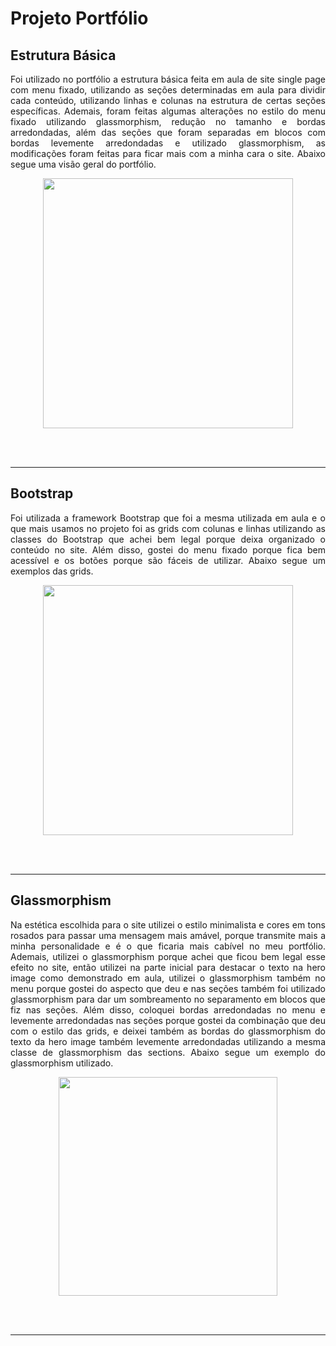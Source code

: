 # Projeto Portfólio

## Estrutura Básica

<p align= "justify">Foi utilizado no portfólio a estrutura básica feita em aula de site single page com menu fixado, utilizando as seções determinadas em aula para dividir cada conteúdo, utilizando linhas e colunas na estrutura de certas seções específicas. Ademais, foram feitas algumas alterações no estilo do menu fixado utilizando glassmorphism, redução no tamanho e bordas arredondadas, além das seções que foram separadas em blocos com bordas levemente arredondadas e utilizado glassmorphism, as modificações foram feitas para ficar mais com a minha cara o site. Abaixo segue uma visão geral do portfólio.</p>

<p float="left" align= "center">
  <img height="400" src="https://user-images.githubusercontent.com/112582221/219658671-7bffda14-b0c4-460e-ab1a-538c01616b5a.gif">
  </p>
  
<br><br>

<hr>

## Bootstrap

<p align= "justify">Foi utilizada a framework Bootstrap que foi a mesma utilizada em aula e o que mais usamos no projeto foi as grids com colunas e linhas utilizando as classes do Bootstrap que achei bem legal porque deixa organizado o conteúdo no site. Além disso, gostei do menu fixado porque fica bem acessível e os botões porque são fáceis de utilizar. Abaixo segue um exemplos das grids.</p>

<p float="left" align= "center">
  <img height="400" src="https://user-images.githubusercontent.com/112582221/219476750-b85a2891-5a95-4962-ae06-cda4d9ef63d5.png">
  </p>

<br><br>

<hr>

## Glassmorphism

<p align= "justify">Na estética escolhida para o site utilizei o estilo minimalista e cores em tons rosados para passar uma mensagem mais amável, porque transmite mais a minha personalidade e é o que ficaria mais cabível no meu portfólio. Ademais, utilizei o glassmorphism porque achei que ficou bem legal esse efeito no site, então utilizei na parte inicial para destacar o texto na hero image como demonstrado em aula, utilizei o glassmorphism também no menu porque gostei do aspecto que deu e nas seções também foi utilizado glassmorphism para dar um sombreamento no separamento em blocos que fiz nas seções. Além disso, coloquei bordas arredondadas no menu e levemente arredondadas nas seções porque gostei da combinação que deu com o estilo das grids, e deixei também as bordas do glassmorphism do texto da hero image também levemente arredondadas utilizando a mesma classe de glassmorphism das sections. Abaixo segue um exemplo do glassmorphism utilizado.</p>

<p float="left" align= "center">
  <img height="350" src="https://user-images.githubusercontent.com/112582221/219481263-2d8d1c64-b9ef-42a9-a724-20e94a29f74d.png">
  </p>
  
  <br><br>
  
  <hr>
